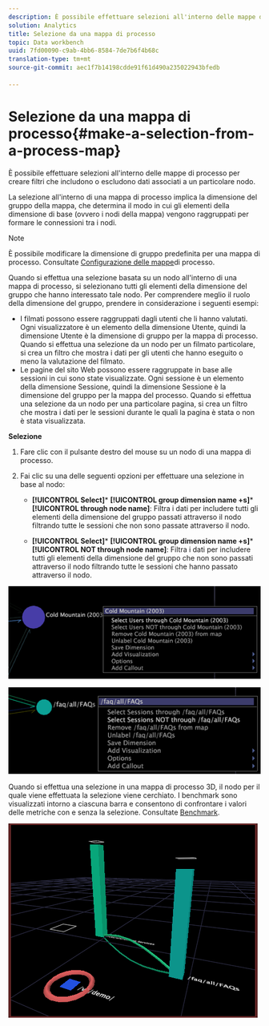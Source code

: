 ```yaml
---
description: È possibile effettuare selezioni all'interno delle mappe di processo per creare filtri che includono o escludono dati associati a un particolare nodo.
solution: Analytics
title: Selezione da una mappa di processo
topic: Data workbench
uuid: 7fd00090-c9ab-4bb6-8584-7de7b6f4b68c
translation-type: tm+mt
source-git-commit: aec1f7b14198cdde91f61d490a235022943bfedb

---
```



# Selezione da una mappa di processo{#make-a-selection-from-a-process-map}

È possibile effettuare selezioni all&#39;interno delle mappe di processo per creare filtri che includono o escludono dati associati a un particolare nodo.

La selezione all&#39;interno di una mappa di processo implica la dimensione del gruppo della mappa, che determina il modo in cui gli elementi della dimensione di base (ovvero i nodi della mappa) vengono raggruppati per formare le connessioni tra i nodi.

>[!NOTE]
>
>È possibile modificare la dimensione di gruppo predefinita per una mappa di processo. Consultate [Configurazione delle mappe](../../../../home/c-get-started/c-intf-anlys-ftrs/t-config-proc-maps.md#task-4a95730b18a14bc790a77c013832b2d6)di processo.

Quando si effettua una selezione basata su un nodo all&#39;interno di una mappa di processo, si selezionano tutti gli elementi della dimensione del gruppo che hanno interessato tale nodo. Per comprendere meglio il ruolo della dimensione del gruppo, prendere in considerazione i seguenti esempi:

* I filmati possono essere raggruppati dagli utenti che li hanno valutati. Ogni visualizzatore è un elemento della dimensione Utente, quindi la dimensione Utente è la dimensione di gruppo per la mappa di processo. Quando si effettua una selezione da un nodo per un filmato particolare, si crea un filtro che mostra i dati per gli utenti che hanno eseguito o meno la valutazione del filmato.
* Le pagine del sito Web possono essere raggruppate in base alle sessioni in cui sono state visualizzate. Ogni sessione è un elemento della dimensione Sessione, quindi la dimensione Sessione è la dimensione del gruppo per la mappa del processo. Quando si effettua una selezione da un nodo per una particolare pagina, si crea un filtro che mostra i dati per le sessioni durante le quali la pagina è stata o non è stata visualizzata.

**Selezione**

1. Fare clic con il pulsante destro del mouse su un nodo di una mappa di processo.
1. Fai clic su una delle seguenti opzioni per effettuare una selezione in base al nodo:

   * **[!UICONTROL Select]*** **[!UICONTROL group dimension name +s]*** **[!UICONTROL through node name]**: Filtra i dati per includere tutti gli elementi della dimensione del gruppo passati attraverso il nodo filtrando tutte le sessioni che non sono passate attraverso il nodo.

   * **[!UICONTROL Select]*** **[!UICONTROL group dimension name +s]*** **[!UICONTROL NOT through node name]**: Filtra i dati per includere tutti gli elementi della dimensione del gruppo che non sono passati attraverso il nodo filtrando tutte le sessioni che hanno passato attraverso il nodo.

![](assets/vis_2DProcessMap_Selections_Movie.png)

![](assets/vis_2DProcessMap_Selections_Page.png)

Quando si effettua una selezione in una mappa di processo 3D, il nodo per il quale viene effettuata la selezione viene cerchiato. I benchmark sono visualizzati intorno a ciascuna barra e consentono di confrontare i valori delle metriche con e senza la selezione. Consultate [Benchmark](../../../../home/c-get-started/c-vis/c-ustd-benchmks.md#concept-c7b0f4102e92458096f8c4765cbe2914).

![](assets/vis_3DProcessMap_Selection.png)

